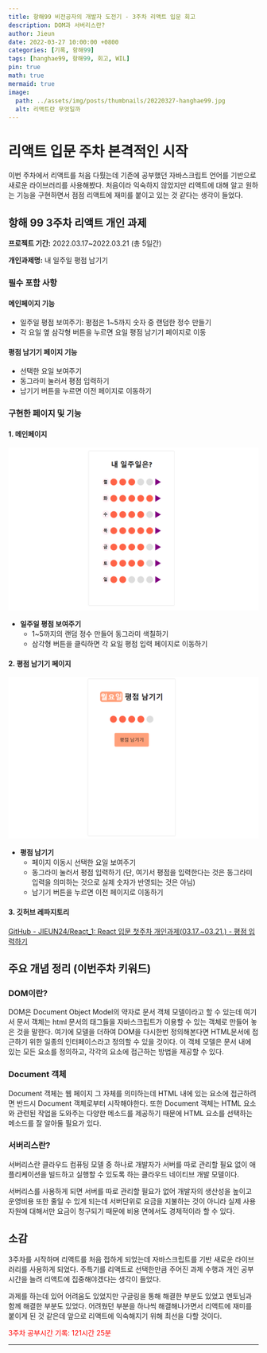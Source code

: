 ```yaml
---
title: 항해99 비전공자의 개발자 도전기 - 3주차 리액트 입문 회고
description: DOM과 서버리스란?
author: Jieun
date: 2022-03-27 10:00:00 +0800
categories: [기록, 항해99]
tags: [hanghae99, 항해99, 회고, WIL]
pin: true
math: true
mermaid: true
image:
  path: ../assets/img/posts/thumbnails/20220327-hanghae99.jpg
  alt: 리액트란 무엇일까
---
```


# 리액트 입문 주차 본격적인 시작

이번 주차에서 리액트를 처음 다뤘는데 기존에 공부했던 자바스크립트 언어를 기반으로 새로운 라이브러리를 사용해봤다. 처음이라 익숙하지 않았지만 리액트에 대해 알고 원하는 기능을 구현하면서 점점 리액트에 재미를 붙이고 있는 것 같다는 생각이 들었다.

## 항해 99 3주차 리액트 개인 과제

**프로젝트 기간:** 2022.03.17~2022.03.21 (총 5일간)

**개인과제명:** 내 일주일 평점 남기기

### 필수 포함 사항

#### 메인페이지 기능
- 일주일 평점 보여주기: 평점은 1~5까지 숫자 중 랜덤한 정수 만들기
- 각 요일 옆 삼각형 버튼을 누르면 요일 평점 남기기 페이지로 이동

#### 평점 남기기 페이지 기능
- 선택한 요일 보여주기
- 동그라미 눌러서 평점 입력하기
- 남기기 버튼을 누르면 이전 페이지로 이동하기

### 구현한 페이지 및 기능

#### 1. 메인페이지

![메인페이지 이미지](../assets/img/posts/20220327-평점.png)

- **일주일 평점 보여주기**
  - 1~5까지의 랜덤 정수 만들어 동그라미 색칠하기
  - 삼각형 버튼을 클릭하면 각 요일 평점 입력 페이지로 이동하기

#### 2. 평점 남기기 페이지

![평점 페이지 이미지](../assets/img/posts/20220327-평점남기기.png)

- **평점 남기기**
  - 페이지 이동시 선택한 요일 보여주기
  - 동그라미 눌러서 평점 입력하기 (단, 여기서 평점을 입력한다는 것은 동그라미 입력을 의미하는 것으로 실제 숫자가 반영되는 것은 아님)
  - 남기기 버튼을 누르면 이전 페이지로 이동하기

#### 3. 깃허브 레파지토리
 
[GitHub - JIEUN24/React_1: React 입문 첫주차 개인과제(03.17.~03.21.) - 평점 입력하기](https://github.com/JIEUN24/React_1)

## 주요 개념 정리 (이번주차 키워드)

### DOM이란?
DOM은 Document Object Model의 약자로 문서 객체 모델이라고 할 수 있는데 여기서 문서 객체는 html 문서의 태그들을 자바스크립트가 이용할 수 있는 객체로 만들어 놓은 것을 말한다. 여기에 모델을 더하여 DOM을 다시한번 정의해본다면 HTML문서에 접근하기 위한 일종의 인터페이스라고 정의할 수 있을 것이다. 이 객체 모델은 문서 내에 있는 모든 요소를 정의하고, 각각의 요소에 접근하는 방법을 제공할 수 있다.

### Document 객체
Document 객체는 웹 페이지 그 자체를 의미하는데 HTML 내에 있는 요소에 접근하려면 반드시 Document 객체로부터 시작해야한다. 또한 Document 객체는 HTML 요소와 관련된 작업을 도와주는 다양한 메소드를 제공하기 때문에 HTML 요소를 선택하는 메소드를 잘 알아둘 필요가 있다.

### 서버리스란?
서버리스란 클라우드 컴퓨팅 모델 중 하나로 개발자가 서버를 따로 관리할 필요 없이 애플리케이션을 빌드하고 실행할 수 있도록 하는 클라우드 네이티브 개발 모델이다.

서버리스를 사용하게 되면 서버를 따로 관리할 필요가 없어 개발자의 생산성을 높이고 운영비용 또한 줄일 수 있게 되는데 서버단위로 요금을 지불하는 것이 아니라 실제 사용 자원에 대해서만 요금이 청구되기 때문에 비용 면에서도 경제적이라 할 수 있다.

## 소감

3주차를 시작하며 리액트를 처음 접하게 되었는데 자바스크립트를 기반 새로운 라이브러리를 사용하게 되었다. 주특기를 리액트로 선택한만큼 주어진 과제 수행과 개인 공부시간을 늘려 리액트에 집중해야겠다는 생각이 들었다. 

과제를 하는데 있어 어려움도 있었지만 구글링을 통해 해결한 부분도 있었고 멘토님과 함께 해결한 부분도 있었다. 어려웠던 부분을 하나씩 해결해나가면서 리액트에 재미를 붙이게 된 것 같은데 앞으로 리액트에 익숙해지기 위해 최선을 다할 것이다.

<font color='red'>3주차 공부시간 기록: 121시간 25분</font>

---
